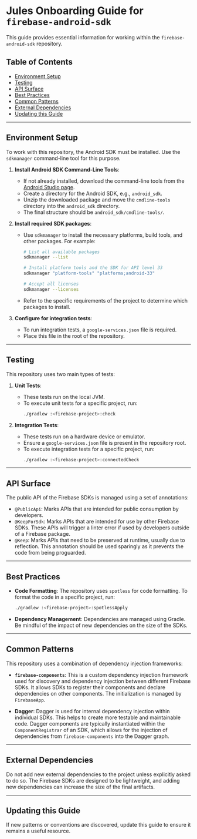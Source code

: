 # Jules Onboarding Guide for `firebase-android-sdk`

This guide provides essential information for working within the `firebase-android-sdk` repository.

## Table of Contents
- [Environment Setup](#environment-setup)
- [Testing](#testing)
- [API Surface](#api-surface)
- [Best Practices](#best-practices)
- [Common Patterns](#common-patterns)
- [External Dependencies](#external-dependencies)
- [Updating this Guide](#updating-this-guide)

---

## Environment Setup

To work with this repository, the Android SDK must be installed. Use the `sdkmanager` command-line tool for this purpose.

1.  **Install Android SDK Command-Line Tools**:
    - If not already installed, download the command-line tools from the [Android Studio page](https://developer.android.com/studio#command-line-tools-only).
    - Create a directory for the Android SDK, e.g., `android_sdk`.
    - Unzip the downloaded package and move the `cmdline-tools` directory into the `android_sdk` directory.
    - The final structure should be `android_sdk/cmdline-tools/`.

2.  **Install required SDK packages**:
    - Use `sdkmanager` to install the necessary platforms, build tools, and other packages. For example:
      ```bash
      # List all available packages
      sdkmanager --list

      # Install platform tools and the SDK for API level 33
      sdkmanager "platform-tools" "platforms;android-33"

      # Accept all licenses
      sdkmanager --licenses
      ```
    - Refer to the specific requirements of the project to determine which packages to install.

3.  **Configure for integration tests**:
    - To run integration tests, a `google-services.json` file is required.
    - Place this file in the root of the repository.

---

## Testing

This repository uses two main types of tests:

1.  **Unit Tests**:
    - These tests run on the local JVM.
    - To execute unit tests for a specific project, run:
      ```bash
      ./gradlew :<firebase-project>:check
      ```

2.  **Integration Tests**:
    - These tests run on a hardware device or emulator.
    - Ensure a `google-services.json` file is present in the repository root.
    - To execute integration tests for a specific project, run:
      ```bash
      ./gradlew :<firebase-project>:connectedCheck
      ```

---

## API Surface

The public API of the Firebase SDKs is managed using a set of annotations:

-   `@PublicApi`: Marks APIs that are intended for public consumption by developers.
-   `@KeepForSdk`: Marks APIs that are intended for use by other Firebase SDKs. These APIs will trigger a linter error if used by developers outside of a Firebase package.
-   `@Keep`: Marks APIs that need to be preserved at runtime, usually due to reflection. This annotation should be used sparingly as it prevents the code from being proguarded.

---

## Best Practices

-   **Code Formatting**: The repository uses `spotless` for code formatting. To format the code in a specific project, run:
    ```bash
    ./gradlew :<firebase-project>:spotlessApply
    ```
-   **Dependency Management**: Dependencies are managed using Gradle. Be mindful of the impact of new dependencies on the size of the SDKs.

---

## Common Patterns

This repository uses a combination of dependency injection frameworks:

-   **`firebase-components`**: This is a custom dependency injection framework used for discovery and dependency injection between different Firebase SDKs. It allows SDKs to register their components and declare dependencies on other components. The initialization is managed by `FirebaseApp`.

-   **Dagger**: Dagger is used for internal dependency injection within individual SDKs. This helps to create more testable and maintainable code. Dagger components are typically instantiated within the `ComponentRegistrar` of an SDK, which allows for the injection of dependencies from `firebase-components` into the Dagger graph.

---

## External Dependencies

Do not add new external dependencies to the project unless explicitly asked to do so. The Firebase SDKs are designed to be lightweight, and adding new dependencies can increase the size of the final artifacts.

---

## Updating this Guide

If new patterns or conventions are discovered, update this guide to ensure it remains a useful resource.
